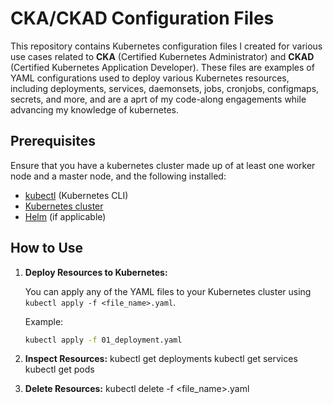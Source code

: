 # CKA/CKAD Configuration Files

This repository contains Kubernetes configuration files I created for various use cases related to **CKA** (Certified Kubernetes Administrator) and **CKAD** (Certified Kubernetes Application Developer). These files are examples of YAML configurations used to deploy various Kubernetes resources, including deployments, services, daemonsets, jobs, cronjobs, configmaps, secrets, and more, and are a aprt of my code-along engagements while advancing my knowledge of kubernetes.

## Prerequisites

Ensure that you have a kubernetes cluster made up of at least one worker node and a master node, and the following installed:

- [kubectl](https://kubernetes.io/docs/tasks/tools/install-kubectl/) (Kubernetes CLI)
- [Kubernetes cluster](https://kubernetes.io/docs/setup/)
- [Helm](https://helm.sh/) (if applicable)

## How to Use

1. **Deploy Resources to Kubernetes:**

   You can apply any of the YAML files to your Kubernetes cluster using `kubectl apply -f <file_name>.yaml`.

   Example:
   ```bash
   kubectl apply -f 01_deployment.yaml

2. **Inspect Resources:**
    kubectl get deployments
    kubectl get services
    kubectl get pods


3. **Delete Resources:**
    kubectl delete -f <file_name>.yaml
